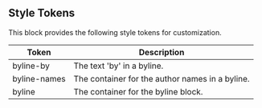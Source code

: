 ## Style Tokens

This block provides the following style tokens for customization.

| **Token**    | **Description**                                 |
| ------------ | ----------------------------------------------- |
| byline-by    | The text 'by' in a byline.                      |
| byline-names | The container for the author names in a byline. |
| byline       | The container for the byline block.             |

